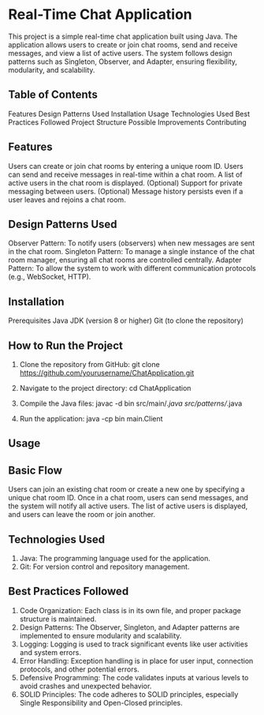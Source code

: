 # Real-Time Chat Application
This project is a simple real-time chat application built using Java. 
The application allows users to create or join chat rooms, send and receive messages, and view a list of active users. 
The system follows design patterns such as Singleton, Observer, and Adapter, ensuring flexibility, modularity, and scalability.

## Table of Contents
Features
Design Patterns Used
Installation
Usage
Technologies Used
Best Practices Followed
Project Structure
Possible Improvements
Contributing

## Features
Users can create or join chat rooms by entering a unique room ID.
Users can send and receive messages in real-time within a chat room.
A list of active users in the chat room is displayed.
(Optional) Support for private messaging between users.
(Optional) Message history persists even if a user leaves and rejoins a chat room.

## Design Patterns Used
Observer Pattern: To notify users (observers) when new messages are sent in the chat room.
Singleton Pattern: To manage a single instance of the chat room manager, ensuring all chat rooms are controlled centrally.
Adapter Pattern: To allow the system to work with different communication protocols (e.g., WebSocket, HTTP).

## Installation
Prerequisites
Java JDK (version 8 or higher)
Git (to clone the repository)

## How to Run the Project
1. Clone the repository from GitHub:
git clone https://github.com/yourusername/ChatApplication.git

2. Navigate to the project directory:
cd ChatApplication

3. Compile the Java files:
javac -d bin src/main/*.java src/patterns/*.java

4. Run the application:
java -cp bin main.Client

## Usage
## Basic Flow
Users can join an existing chat room or create a new one by specifying a unique chat room ID.
Once in a chat room, users can send messages, and the system will notify all active users.
The list of active users is displayed, and users can leave the room or join another.


## Technologies Used
1. Java: The programming language used for the application.
2. Git: For version control and repository management.


## Best Practices Followed
1. Code Organization: Each class is in its own file, and proper package structure is maintained.
2. Design Patterns: The Observer, Singleton, and Adapter patterns are implemented to ensure modularity and scalability.
3. Logging: Logging is used to track significant events like user activities and system errors.
4. Error Handling: Exception handling is in place for user input, connection protocols, and other potential errors.
5. Defensive Programming: The code validates inputs at various levels to avoid crashes and unexpected behavior.
6. SOLID Principles: The code adheres to SOLID principles, especially Single Responsibility and Open-Closed principles.

